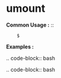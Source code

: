 # umount



**Common Usage :**  ::

		$ 
		

**Examples :**

.. code-block:: bash


.. code-block:: bash